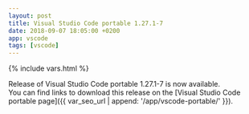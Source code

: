 ```yaml
---
layout: post
title: Visual Studio Code portable 1.27.1-7
date: 2018-09-07 18:05:00 +0200
app: vscode
tags: [vscode]
---
```

{% include vars.html %}

Release of Visual Studio Code portable 1.27.1-7 is now available.<br />
You can find links to download this release on the [Visual Studio Code portable page]({{ var_seo_url | append: '/app/vscode-portable/' }}).